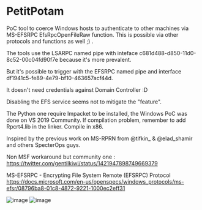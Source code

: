 # PetitPotam
PoC tool to coerce Windows hosts to authenticate to other machines via MS-EFSRPC EfsRpcOpenFileRaw function. This is possible via other protocols and functions as well ;) .

The tools use the LSARPC named pipe with inteface c681d488-d850-11d0-8c52-00c04fd90f7e because it's more prevalent.

But it's possible to trigger with the EFSRPC named pipe and interface df1941c5-fe89-4e79-bf10-463657acf44d. 

It doesn't need credentials against Domain Controller :D

Disabling the EFS service seems not to mitigate the "feature".

The Python one require Impacket to be installed, the Windows PoC was done on VS 2019 Community.
If compilation problem, remember to add Rpcrt4.lib in the linker. Compile in x86.

Inspired by the previous work on MS-RPRN from @tifkin_ & @elad_shamir and others SpecterOps guys.

Non MSF workaround but community one : https://twitter.com/gentilkiwi/status/1421947898749669379

MS-EFSRPC - Encrypting File System Remote (EFSRPC) Protocol
https://docs.microsoft.com/en-us/openspecs/windows_protocols/ms-efsr/08796ba8-01c8-4872-9221-1000ec2eff31

![image](https://user-images.githubusercontent.com/20562821/126829486-3c6fa938-6e6c-4c61-ace5-74c99f16bccf.png)
![image](https://user-images.githubusercontent.com/20562821/127718030-44185c60-ee8b-4fb5-ba97-9858838c3783.png)
